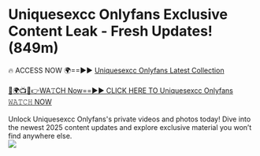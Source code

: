 # Uniquesexcc Onlyfans Exclusive Content Leak - Fresh Updates! (849m)

🔥 ACCESS NOW 🌍==►► <a href="https://tinyurl.com/kvy9nzfs" rel="nofollow">Uniquesexcc Onlyfans Latest Collection</a>
<br><br>
[🔴🌍📺📱👉WA𝚃CH Now==►► CLICK HERE TO Uniquesexcc Onlyfans 𝚆𝙰𝚃𝙲𝙷 NOW](https://tinyurl.com/kvy9nzfs)
<br><br>
Unlock Uniquesexcc Onlyfans's private videos and photos today! Dive into the newest 2025 content updates and explore exclusive material you won’t find anywhere else.
<br>
<a href="https://tinyurl.com/kvy9nzfs" rel="nofollow" data-target="animated-image.originalLink"><img src="https://camo.githubusercontent.com/8a4f000d20f83aca3bf7ec5f350d767afa0574a8a352519fd8cfa583a6f93a33/68747470733a2f2f692e696d6775722e636f6d2f644a486b345a712e676966" data-canonical-src="https://i.imgur.com/dJHk4Zq.gif" style="max-width: 100%; display: inline-block;" data-target="animated-image.originalImage"></a>
<br>
